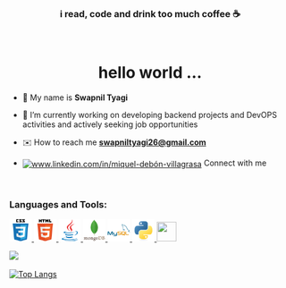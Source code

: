 
<h3 align="center"> i read, code and drink too much coffee ☕️ </h3>
<br>
<h1 align="center">hello world ... </h1>

<!-- <h3 align="left">A passionate about coding and optimization from Barcelona 🌊</h3> -->

- 👤 My name is **Swapnil Tyagi** 

- 🔭 I’m currently working on developing backend projects and DevOPS activities and actively seeking job opportunities

- ✉️ How to reach me **swapniltyagi26@gmail.com**

- <p> <a href="https://linkedin.com/in/swapnil-tyagi" target="blank"><img align="center" src="https://raw.githubusercontent.com/rahuldkjain/github-profile-readme-generator/master/src/images/icons/Social/linked-in-alt.svg" alt="www.linkedin.com/in/miquel-debón-villagrasa" height="20" width="30" /></a> Connect with me</p>

<br>

<h3 align="left">Languages and Tools:</h3>
<p align="left"> 
  
<a href="https://www.w3schools.com/css/" target="_blank" rel="noreferrer"> <img src="https://raw.githubusercontent.com/devicons/devicon/master/icons/css3/css3-original-wordmark.svg" alt="css3" width="40" height="40"/> </a> <a href="https://www.w3.org/html/" target="_blank" rel="noreferrer"> <img src="https://raw.githubusercontent.com/devicons/devicon/master/icons/html5/html5-original-wordmark.svg" alt="html5" width="40" height="40"/> </a> <a href="https://www.java.com" target="_blank" rel="noreferrer"> <img src="https://raw.githubusercontent.com/devicons/devicon/master/icons/java/java-original.svg" alt="java" width="40" height="40"/> </a> <a href="https://www.mongodb.com/" target="_blank" rel="noreferrer"> <img src="https://raw.githubusercontent.com/devicons/devicon/master/icons/mongodb/mongodb-original-wordmark.svg" alt="mongodb" width="40" height="40"/> </a> <a href="https://www.mysql.com/" target="_blank" rel="noreferrer"> <img src="https://raw.githubusercontent.com/devicons/devicon/master/icons/mysql/mysql-original-wordmark.svg" alt="mysql" width="40" height="40"/> </a> <a href="https://www.python.org" target="_blank" rel="noreferrer"> <img src="https://raw.githubusercontent.com/devicons/devicon/master/icons/python/python-original.svg" alt="python" width="40" height="40"/> </a> <a href="https://www.w3schools.com/css/](https://pbs.twimg.com/media/Ed2pr6PXYAE8KPZ.png" target="_blank" rel="noreferrer"> <img src="https://pbs.twimg.com/media/Ed2pr6PXYAE8KPZ.png"  width="35" height="35"/> </a> </p>


![](https://komarev.com/ghpvc/?username=your-github-MiquelDebon&color=green)

[![Top Langs](https://github-readme-stats.vercel.app/api/top-langs/?username=MiquelDebon&layout=compact&show_icons=true&theme=dark)](https://github.com/MiquelDebon/github-readme-stats)


